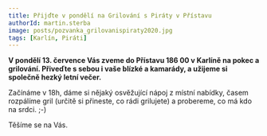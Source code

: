 ```yaml
---
title: Přijďte v pondělí na Grilování s Piráty v Přístavu
authorId: martin.sterba
image: posts/pozvanka_grilovanispiraty2020.jpg
tags: [Karlín, Piráti]
---
```


**V pondělí 13. července Vás zveme do Přístavu 186 00 v Karlíně na pokec a grilování. Přiveďte s sebou i vaše blízké a kamarády, a užijeme si společně hezký letní večer.**

Začínáme v 18h, dáme si nějaký osvěžující nápoj z místní nabídky, časem rozpálíme gril (určitě si přineste, co rádi grilujete) a probereme, co má kdo na srdci. ;-)

Těšíme se na Vás.
